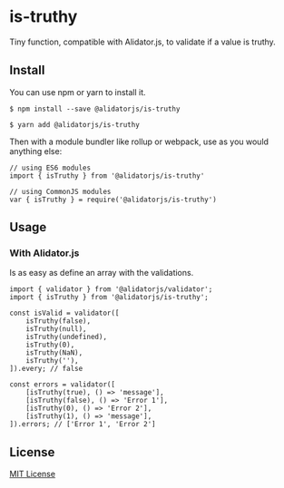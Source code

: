 # is-truthy

Tiny function, compatible with Alidator.js, to validate if a value is truthy.

## Install

You can use npm or yarn to install it.

`$ npm install --save @alidatorjs/is-truthy`

`$ yarn add @alidatorjs/is-truthy`

Then with a module bundler like rollup or webpack, use as you would anything else:

```
// using ES6 modules
import { isTruthy } from '@alidatorjs/is-truthy'

// using CommonJS modules
var { isTruthy } = require('@alidatorjs/is-truthy')
```

## Usage

### With Alidator.js

Is as easy as define an array with the validations.

```
import { validator } from '@alidatorjs/validator';
import { isTruthy } from '@alidatorjs/is-truthy';

const isValid = validator([
    isTruthy(false),
    isTruthy(null),
    isTruthy(undefined),
    isTruthy(0),
    isTruthy(NaN),
    isTruthy(''),
]).every; // false

const errors = validator([
    [isTruthy(true), () => 'message'],
    [isTruthy(false), () => 'Error 1'],
    [isTruthy(0), () => 'Error 2'],
    [isTruthy(1), () => 'message'],
]).errors; // ['Error 1', 'Error 2']
```

## License

[MIT License](https://github.com/gc-victor/alidatorjs/blob/master/LICENSE.md)
